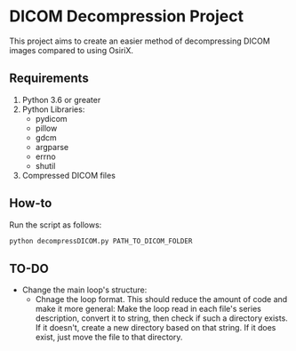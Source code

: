 # DICOM Decompression Project
This project aims to create an easier method of decompressing DICOM images compared to using OsiriX.

## Requirements
1. Python 3.6 or greater
2. Python Libraries:
    - pydicom
    - pillow
    - gdcm
    - argparse
    - errno
    - shutil
3. Compressed DICOM files

## How-to
Run the script as follows:
```python
python decompressDICOM.py PATH_TO_DICOM_FOLDER
```

## TO-DO
- Change the main loop's structure:
    - Chnage the loop format. This should reduce the amount of code and make it more general: Make the loop read in each file's series description, convert it to string, then check if such a directory exists. If it doesn't, create a new directory based on that string. If it does exist, just move the file to that directory.
